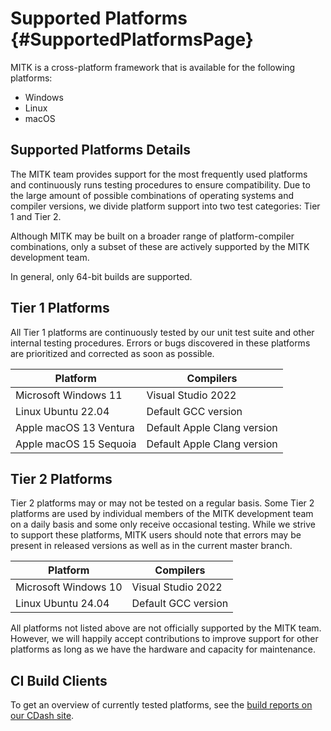 
Supported Platforms  {#SupportedPlatformsPage}
===================

MITK is a cross-platform framework that is available for the following platforms:

- Windows
- Linux
- macOS

Supported Platforms Details
---------------------------

The MITK team provides support for the most frequently used platforms and continuously runs testing procedures
to ensure compatibility. Due to the large amount of possible combinations of operating systems and compiler versions,
we divide platform support into two test categories: Tier 1 and Tier 2.

Although MITK may be built on a broader range of platform-compiler combinations, only a subset of these are actively
supported by the MITK development team.

In general, only 64-bit builds are supported.

Tier 1 Platforms
----------------

All Tier 1 platforms are continuously tested by our unit test suite and other internal testing procedures.
Errors or bugs discovered in these platforms are prioritized and corrected as soon as possible.

| Platform                            | Compilers
| ----------------------------------- | --------------------------------------------------
| Microsoft Windows 11                | Visual Studio 2022
| Linux Ubuntu 22.04                  | Default GCC version
| Apple macOS 13 Ventura              | Default Apple Clang version
| Apple macOS 15 Sequoia              | Default Apple Clang version

Tier 2 Platforms
----------------

Tier 2 platforms may or may not be tested on a regular basis. Some Tier 2 platforms are used by individual
members of the MITK development team on a daily basis and some only receive occasional testing. While we
strive to support these platforms, MITK users should note that errors may be present in released versions
as well as in the current master branch.

| Platform                            | Compilers
| ----------------------------------- | --------------------------------------------------
| Microsoft Windows 10                | Visual Studio 2022
| Linux Ubuntu 24.04                  | Default GCC version


All platforms not listed above are not officially supported by the MITK team. However, we will happily accept
contributions to improve support for other platforms as long as we have the hardware and capacity for maintenance.

CI Build Clients
----------------

To get an overview of currently tested platforms, see the <a href="https://cdash.mitk.org/index.php?project=MITK">build reports on our CDash site</a>.
